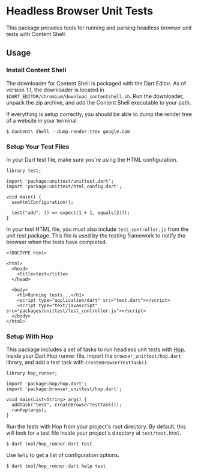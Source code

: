 # Headless Browser Unit Tests
This package provides tools for running and parsing headless browser unit tests with Content Shell.

## Usage

### Install Content Shell
The downloader for Content Shell is packaged with the Dart Editor. As of version 1.1, the downloader is located in `$DART_EDITOR/chromium/download_contentshell.sh`. Run the downloader, unpack the zip archive, and add the Content Shell executable to your path.

If everything is setup correctly, you should be able to dump the render tree of a website in your terminal:

```
$ Content\ Shell --dump-render-tree google.com
```

### Setup Your Test Files
In your Dart test file, make sure you're using the HTML configuration.

```
library test;

import 'package:unittest/unittest.dart';
import 'package:unittest/html_config.dart';

void main() {
  useHtmlConfiguration();
  
  test("add", () => expect(1 + 1, equals(2)));
}
```

In your test HTML file, you must also include `test_controller.js` from the unit test package. This file is used by the testing framework to notify the browser when the tests have completed.

```
<!DOCTYPE html>

<html>
  <head>
    <title>test</title>
  </head>

  <body>
    <h1>Running tests...</h1>
    <script type="application/dart" src="test.dart"></script>
    <script type="text/javascript" src="packages/unittest/test_controller.js"></script>
  </body>
</html>
```

### Setup With Hop
This package includes a set of tasks to run headless unit tests with [Hop](https://github.com/dart-lang/hop). Inside your Dart Hop runner file, import the `browser_unittest/hop.dart` library, and add a test task with `createBrowserTestTask()`.

```
library hop_runner;

import 'package:hop/hop.dart';
import 'package:browser_unittest/hop.dart';

void main(List<String> args) {
  addTask("test", createBrowserTestTask());
  runHop(args);
}
```

Run the tests with Hop from your project's root directory. By default, this will look for a test file inside your project's directory at `test/test.html`.

```
$ dart tool/hop_runner.dart test
```

Use `help` to get a list of configuration options.

```
$ dart tool/hop_runner.dart help test
```